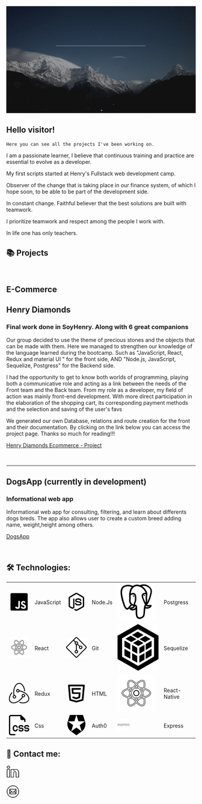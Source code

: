 

<a>
<img src="./assets/holaMundoSeba.gif"> 

</a>

<h2>Hello visitor!</h2>

    Here you can see all the projects I've been working on.

 
 


I am a passionate learner, I believe that continuous training and practice are essential to evolve as a developer.

My first scripts started at Henry's Fullstack web development camp.

Observer of the change that is taking place in our finance system, of which I hope soon, to be able to be part of the development side.

In constant change. Faithful believer that the best solutions are built with teamwork.

I prioritize teamwork and respect among the people I work with.

In life one has only teachers.

## **📚 Projects**

&nbsp;



## E-Commerce

<h2>Henry Diamonds 
<p width='40%' height="100%"align="rigth"> 
    <h3>Final work done in SoyHenry. Along with 6 great companions</h3>
    Our group decided to use the theme of precious stones and the objects that can be made with them. Here we managed to strengthen our knowledge of the language learned during the bootcamp. Such as "JavaScript, React, Redux and material UI " for the front side, AND "Node.js, JavaScript, Sequelize, Postgress" for the Backend side.
    <p>I had the opportunity to get to know both worlds of programming, playing both a communicative role and acting as a link between the needs of the Front team and the Back team. From my role as a developer, my field of action was mainly front-end development. With more direct participation in the elaboration of the shopping cart, its corresponding payment methods and the selection and saving of the user's favs</p><p> 
    <p>We generated our own Database, relations and route creation for the front and their documentation. By clicking on the link below you can access the project page. Thanks so much for reading!!!</p>

    
 </p>
<a href="https://frontend-pf-g1.vercel.app/">
Henry Diamonds Ecommerce - Project
</a>

&nbsp;&nbsp;

---

## DogsApp (currently in development)
<p width='40%' height="100%"align="rigth"> 
    <h3>Informational web app</h3>
    Informational web app for consulting, filtering, and learn about differents dogs breds. The app also allows user to create a custom breed adding name, weight,height among others. 
    

    
 </p>

<a href="https://github.com/lordW1lly/Dogs-PI">
DogsApp</a>




&nbsp;&nbsp;

## **🛠 Technologies:**

<p  width='40%' align="center">

|                                       |            |                               |         |                                     |           |
| ------------------------------------- | ---------- | ----------------------------- | ------- | ----------------------------------- | --------- |
| ![javascript](./icons/icons8-javascript-100.png) | JavaScript | ![nodejs](./icons/icons8-nodejs-100.png) | Node.Js | ![postgres](./icons/icons8-postgresql-100.png)   | Postgress |
| ![react](./icons/icons8-react-100.png)           | React      | ![git](./icons/icons8-git-100.png)       | Git     | ![sequelize](./icons/sequelize.svg) | Sequelize |
| ![redux](./icons/redux.png)           | Redux      | ![html](./icons/html5.png)     | HTML    | ![mongodb](./icons/icons8-react-100.png)     | React-Native   |
| ![css](./icons/css.png)               | Css        | ![auth0](./icons/4691528_auth0_icon.png)   | Auth0   | ![express](./icons/express.png)     | Express   |

</p>

## **📎 Contact me:**

<a href="https://www.linkedin.com/in/sebaengelstajn/" target="_blank">
<img src="./icons/icons8-linkedin-100.png" width="7%" />

</a>  
 
<a href="mailto: sebastianengelstajn@gmail.com?" target="_blank"><img src="./icons/icons8-sobre-circulado-100.png" width="7%" /></a>


